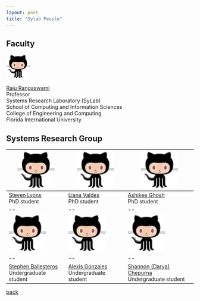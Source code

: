 ```yaml
---
layout: post
title: "Sylab People"
---
```


## Faculty

![Image](/images/octocat.png)

[Raju Rangaswami](https://users.cs.fiu.edu/~raju/WWW/)<br />
Professor<br />
Systems Research Laboratory (SyLab)<br />
School of Computing and Information Sciences<br />
College of Engineering and Computing<br />
Florida International University

## Systems Research Group

<img src="/images/octocat.png" width="100" /> |  <img src="/images/octocat.png" width="100" /> | <img src="/images/octocat.png" width="100" />
--|--|--
[Steven Lyons](https://users.cs.fiu.edu/~slyon001/)<br /> PhD student | [Liana Valdes](https://lia54.github.io/) <br /> PhD student|[Ashikee Ghosh](https://lia54.github.io/) <br /> PhD student
--|--|--
<img src="/images/octocat.png" width="100" /> |  <img src="/images/octocat.png" width="100" /> | <img src="/images/octocat.png" width="100" />
--|--|--
[Stephen Ballesteros](https://users.cs.fiu.edu/~slyon001/)<br /> Undergraduate student | [Alexis Gonzales](https://lia54.github.io/) <br /> Undergraduate student|[Shannon (Darya) Chepurna](https://lia54.github.io/) <br /> Undergraduate student


[back](/)
